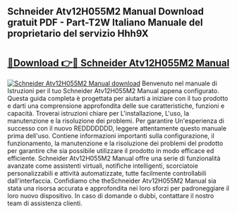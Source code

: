 ## Schneider Atv12H055M2 Manual Download gratuit PDF - Part-T2W Italiano Manuale del proprietario del servizio Hhh9X

# <h2><a href="http://dfefr8a.blite.top/?on=Schneider+Atv12H055M2+Manual">🔗Download 👉🔴 Schneider Atv12H055M2 Manual</a></h2>

[![Schneider Atv12H055M2 Manual download](https://i.imgur.com/lujVjoI.png)](http://dfefr8a.blite.top/?on=Schneider+Atv12H055M2+Manual)
Benvenuto nel manuale di Istruzioni per il tuo Schneider Atv12H055M2 Manual appena configurato. Questa guida completa è progettata per aiutarti a iniziare con il tuo prodotto e darti una comprensione approfondita delle sue caratteristiche, funzioni e capacità. Troverai istruzioni chiare per L'installazione, L'uso, la manutenzione e la risoluzione dei problemi. Per garantire Un'esperienza di successo con il nuovo REDDDDDDD, leggere attentamente questo manuale prima dell'uso. Contiene informazioni importanti sulla configurazione, il funzionamento, la manutenzione e la risoluzione dei problemi del prodotto per garantire che sia possibile utilizzare il prodotto in modo efficace ed efficiente. Schneider Atv12H055M2 Manual offre una serie di funzionalità avanzate come assistenti virtuali, notifiche intelligenti, scorciatoie personalizzabili e attività automatizzate, tutte facilmente controllabili dall'interfaccia. Confidiamo che theSchneider Atv12H055M2 Manual sia stata una risorsa accurata e approfondita nei loro sforzi per padroneggiare il loro nuovo dispositivo. In caso di domande o dubbi, contattare il nostro team di assistenza clienti.
